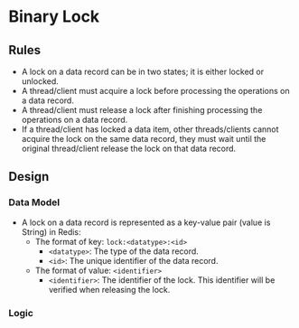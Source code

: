 # Binary Lock

## Rules
- A lock on a data record can be in two states; it is either locked or unlocked.
- A thread/client must acquire a lock before processing the operations on a data record.
- A thread/client must release a lock after finishing processing the operations on a data record.
- If a thread/client has locked a data item, other threads/clients cannot acquire the lock on the same data record, they must wait until the original thread/client release the lock on that data record.

## Design
### Data Model
- A lock on a data record is represented as a key-value pair (value is String) in Redis:
    - The format of key: `lock:<datatype>:<id>`
       - `<datatype>`: The type of the data record.
       - `<id>`: The unique identifier of the data record.
    - The format of value: `<identifier>`
       - `<identifier>`: The identifier of the lock. This identifier will be verified when releasing the lock.

### Logic

